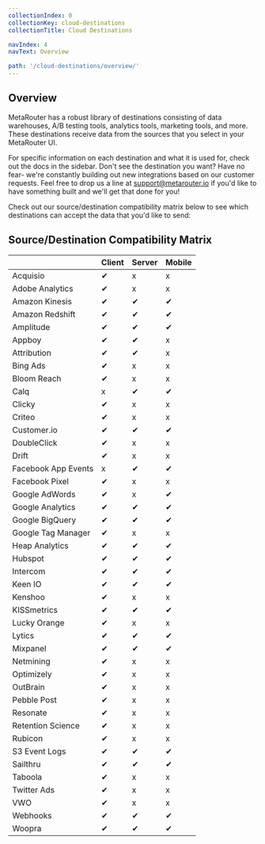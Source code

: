```yaml
---
collectionIndex: 0
collectionKey: cloud-destinations
collectionTitle: Cloud Destinations

navIndex: 4
navText: Overview

path: '/cloud-destinations/overview/'
---
```


## Overview

MetaRouter has a robust library of destinations consisting of data warehouses, A/B testing tools, analytics tools, marketing tools, and more. These destinations receive data from the sources that you select in your MetaRouter UI.

For specific information on each destination and what it is used for, check out the docs in the sidebar. Don't see the destination you want? Have no fear- we're constantly building out new integrations based on our customer requests. Feel free to drop us a line at support@metarouter.io if you'd like to have something built and we'll get that done for you!

Check out our source/destination compatibility matrix below to see which destinations can accept the data that you'd like to send:

## Source/Destination Compatibility Matrix

<!-- TODO: Figure out how to get EE edition destinations into this matrix -->

|                     | Client | Server | Mobile |
| ------------------- | ------ | ------ | ------ |
| Acquisio            | ✔      | x      | x      |
| Adobe Analytics     | ✔      | x      | x      |
| Amazon Kinesis      | ✔      | ✔      | ✔      |
| Amazon Redshift     | ✔      | ✔      | ✔      |
| Amplitude           | ✔      | ✔      | ✔      |
| Appboy              | ✔      | ✔      | x      |
| Attribution         | ✔      | ✔      | x      |
| Bing Ads            | ✔      | x      | x      |
| Bloom Reach         | ✔      | x      | x      |
| Calq                | x      | ✔      | ✔      |
| Clicky              | ✔      | x      | x      |
| Criteo              | ✔      | x      | x      |
| Customer.io         | ✔      | ✔      | ✔      |
| DoubleClick         | ✔      | x      | x      |
| Drift               | ✔      | x      | x      |
| Facebook App Events | x      | ✔      | ✔      |
| Facebook Pixel      | ✔      | x      | x      |
| Google AdWords      | ✔      | x      | ✔      |
| Google Analytics    | ✔      | ✔      | ✔      |
| Google BigQuery     | ✔      | ✔      | ✔      |
| Google Tag Manager  | ✔      | x      | x      |
| Heap Analytics      | ✔      | ✔      | ✔      |
| Hubspot             | ✔      | ✔      | ✔      |
| Intercom            | ✔      | ✔      | ✔      |
| Keen IO             | ✔      | ✔      | ✔      |
| Kenshoo             | ✔      | x      | x      |
| KISSmetrics         | ✔      | ✔      | ✔      |
| Lucky Orange        | ✔      | x      | x      |
| Lytics              | ✔      | ✔      | ✔      |
| Mixpanel            | ✔      | ✔      | ✔      |
| Netmining           | ✔      | x      | x      |
| Optimizely          | ✔      | x      | x      |
| OutBrain            | ✔      | x      | x      |
| Pebble Post         | ✔      | x      | x      |
| Resonate            | ✔      | x      | x      |
| Retention Science   | ✔      | x      | x      |
| Rubicon             | ✔      | x      | x      |
| S3 Event Logs       | ✔      | ✔      | ✔      |
| Sailthru            | ✔      | ✔      | ✔      |
| Taboola             | ✔      | x      | x      |
| Twitter Ads         | ✔      | x      | x      |
| VWO                 | ✔      | x      | x      |
| Webhooks            | ✔      | ✔      | ✔      |
| Woopra              | ✔      | ✔      | ✔      |
